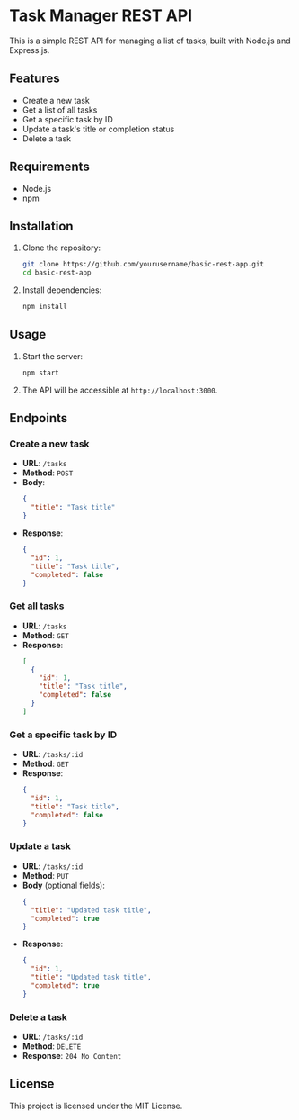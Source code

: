 # Task Manager REST API

This is a simple REST API for managing a list of tasks, built with Node.js and Express.js.

## Features

- Create a new task
- Get a list of all tasks
- Get a specific task by ID
- Update a task's title or completion status
- Delete a task

## Requirements

- Node.js
- npm

## Installation

1. Clone the repository:
   ```bash
   git clone https://github.com/yourusername/basic-rest-app.git
   cd basic-rest-app
   ```

2. Install dependencies:
   ```bash
   npm install
   ```

## Usage

1. Start the server:
   ```bash
   npm start
   ```

2. The API will be accessible at `http://localhost:3000`.

## Endpoints

### Create a new task

- **URL**: `/tasks`
- **Method**: `POST`
- **Body**:
  ```json
  {
    "title": "Task title"
  }
  ```
- **Response**:
  ```json
  {
    "id": 1,
    "title": "Task title",
    "completed": false
  }
  ```

### Get all tasks

- **URL**: `/tasks`
- **Method**: `GET`
- **Response**:
  ```json
  [
    {
      "id": 1,
      "title": "Task title",
      "completed": false
    }
  ]
  ```

### Get a specific task by ID

- **URL**: `/tasks/:id`
- **Method**: `GET`
- **Response**:
  ```json
  {
    "id": 1,
    "title": "Task title",
    "completed": false
  }
  ```

### Update a task

- **URL**: `/tasks/:id`
- **Method**: `PUT`
- **Body** (optional fields):
  ```json
  {
    "title": "Updated task title",
    "completed": true
  }
  ```
- **Response**:
  ```json
  {
    "id": 1,
    "title": "Updated task title",
    "completed": true
  }
  ```

### Delete a task

- **URL**: `/tasks/:id`
- **Method**: `DELETE`
- **Response**: `204 No Content`

## License

This project is licensed under the MIT License.
